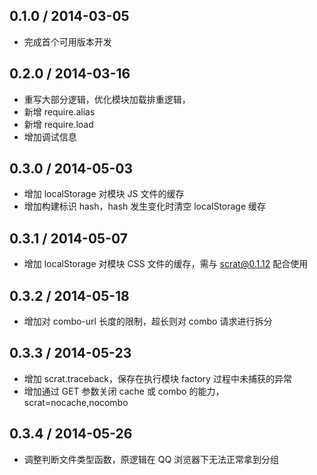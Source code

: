 0.1.0 / 2014-03-05
------------------

* 完成首个可用版本开发

0.2.0 / 2014-03-16
------------------

* 重写大部分逻辑，优化模块加载排重逻辑，
* 新增 require.alias
* 新增 require.load
* 增加调试信息

0.3.0 / 2014-05-03
------------------

* 增加 localStorage 对模块 JS 文件的缓存
* 增加构建标识 hash，hash 发生变化时清空 localStorage 缓存

0.3.1 / 2014-05-07
------------------

* 增加 localStorage 对模块 CSS 文件的缓存，需与 scrat@0.1.12 配合使用

0.3.2 / 2014-05-18
------------------

* 增加对 combo-url 长度的限制，超长则对 combo 请求进行拆分

0.3.3 / 2014-05-23
------------------

* 增加 scrat.traceback，保存在执行模块 factory 过程中未捕获的异常
* 增加通过 GET 参数关闭 cache 或 combo 的能力，scrat=nocache,nocombo

0.3.4 / 2014-05-26
------------------

* 调整判断文件类型函数，原逻辑在 QQ 浏览器下无法正常拿到分组